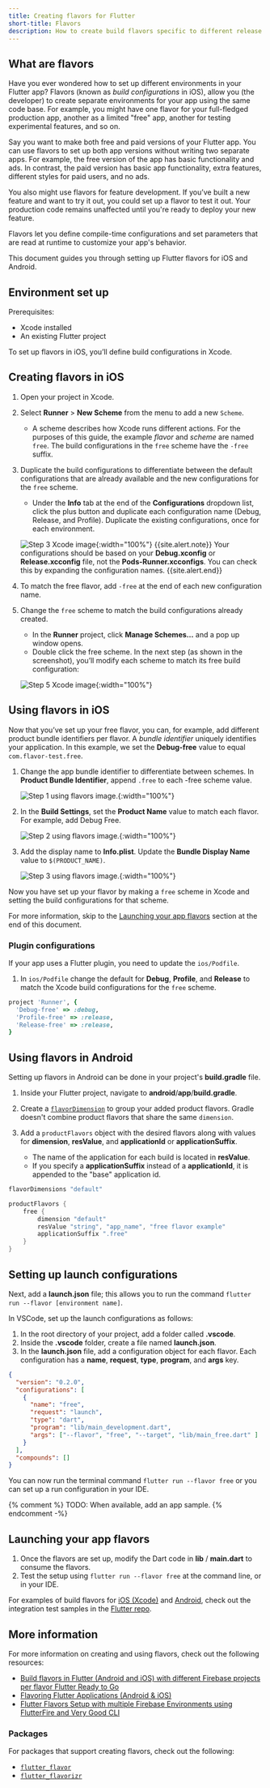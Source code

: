 ```yaml
---
title: Creating flavors for Flutter
short-title: Flavors
description: How to create build flavors specific to different release types or development environments.
---
```


## What are flavors

Have you ever wondered how to set up different environments in your Flutter app?
Flavors (known as _build configurations_ in iOS), allow you (the developer) to 
create separate environments for your app using the same code base. 
For example, you might have one flavor for your full-fledged production app, 
another as a limited "free" app, another for testing experimental features, and so on. 

Say you want to make both free and paid versions of your Flutter app. 
You can use flavors to set up both app versions 
without writing two separate apps. 
For example, the free version of the app has basic functionality and ads. 
In contrast, the paid version has basic app functionality, extra features, 
different styles for paid users, and no ads. 

You also might use flavors for feature development. 
If you’ve built a new feature and want to try it out, 
you could set up a flavor to test it out. 
Your production code remains unaffected 
until you're ready to deploy your new feature.

Flavors let you define compile-time configurations 
and set parameters that are read at runtime to customize
your app's behavior.

This document guides you through setting up Flutter flavors for iOS and Android. 

## Environment set up
Prerequisites:
* Xcode installed
* An existing Flutter project 

To set up flavors in iOS, you’ll define build configurations in Xcode. 

## Creating flavors in iOS

<ol markdown="1">
<li markdown="1">

Open your project in Xcode.

</li>
<li markdown=1>

Select **Runner** > **New Scheme** from the menu to add a new `Scheme`.  
* A scheme describes how Xcode runs different actions. 
  For the purposes of this guide, the example _flavor_ and _scheme_ are 
  named `free`. 
  The build configurations in the `free` scheme 
  have the `-free` suffix. 

</li>
<li markdown="1">

Duplicate the build configurations to differentiate between the 
default configurations that are already available and the new configurations 
for the `free` scheme. 
* Under the **Info** tab at the end of the 
**Configurations** dropdown list, click the plus button and duplicate 
each configuration name (Debug, Release, and Profile). 
Duplicate the existing configurations, once for each environment. 

![Step 3 Xcode image](/assets/images/docs/flavors/step3-ios-build-config.png){:width="100%"}
{{site.alert.note}}
  Your configurations should be based on your **Debug.xconfig** or **Release.xcconfig**
  file, not the **Pods-Runner.xcconfigs**. You can check this by expanding the configuration names. 
{{site.alert.end}}

</li>
<li markdown="1">

To match the free flavor, add `-free` 
at the end of each new configuration name. 

</li>
<li markdown="1">

Change the `free` scheme to match the build configurations already created.
* In the **Runner** project, click **Manage Schemes…** and a pop up window opens. 
* Double click the free scheme. In the next step 
(as shown in the screenshot), you’ll modify each scheme 
to match its free build configuration:

![Step 5 Xcode image](/assets/images/docs/flavors/step-5-ios-scheme-free.png){:width="100%"}

</li>
</ol>

## Using flavors in iOS

Now that you’ve set up your free flavor, 
you can, for example, add different product bundle identifiers per flavor. 
A _bundle identifier_ uniquely identifies your application. 
In this example, we set the **Debug-free** value to equal 
`com.flavor-test.free`. 

<ol markdown="1">
<li markdown="1">

Change the app bundle identifier to differentiate between schemes. 
In **Product Bundle Identifier**, append `.free` to each -free scheme value.

![Step 1 using flavors image.](/assets/images/docs/flavors/step-1-using-flavors-free.png){:width="100%"}  

</li>
<li markdown=1>

In the **Build Settings**, set the **Product Name** value to match each flavor. 
For example, add Debug Free. 

![Step 2 using flavors image.](/assets/images/docs/flavors/step-2-using-flavors-free.png){:width="100%"}  

</li>
<li markdown=1>

Add the display name to **Info.plist**. Update the **Bundle Display Name** 
value to `$(PRODUCT_NAME)`. 

![Step 3 using flavors image.](/assets/images/docs/flavors/step3-using-flavors.png){:width="100%"}    

</li>
</ol>

Now you have set up your flavor by making a `free` scheme 
in Xcode and setting the build configurations for that scheme. 

For more information, skip to the [Launching your app flavors][] 
section at the end of this document.

### Plugin configurations

If your app uses a Flutter plugin, you need to update the `ios/Podfile`. 

1. In `ios/Podfile` change the default for **Debug**, **Profile**, and **Release** 
to match the Xcode build configurations for the `free` scheme.

```ruby
project 'Runner', {
  'Debug-free' => :debug,
  'Profile-free' => :release,
  'Release-free' => :release,
}
```

## Using flavors in Android

Setting up flavors in Android can be done in your project's 
**build.gradle** file.

1. Inside your Flutter project, 
   navigate to **android**/**app**/**build.gradle**.

2. Create a [`flavorDimension`][] to group your added product flavors.
   Gradle doesn't combine product flavors that share the same `dimension`.

3. Add a `productFlavors` object with the desired flavors along
   with values for **dimension**, **resValue**,
   and **applicationId** or **applicationSuffix**.

   * The name of the application for each build is located in **resValue**.
   * If you specify a **applicationSuffix** instead of a **applicationId**, 
     it is appended to the "base" application id.

```gradle
flavorDimensions "default"

productFlavors {
    free {
        dimension "default"
        resValue "string", "app_name", "free flavor example"
        applicationSuffix ".free"
    }
}
```

[`flavorDimension`]: {{site.android-dev}}/studio/build/build-variants#flavor-dimensions

## Setting up launch configurations

Next, add a **launch.json** file; this allows you to run the command 
`flutter run --flavor [environment name]`.

In VSCode, set up the launch configurations as follows:    
1. In the root directory of your project, add a folder called **.vscode**.    
2. Inside the **.vscode** folder, create a file named **launch.json**.    
3. In the **launch.json** file, add a configuration object for each flavor. 
Each configuration has a **name**, **request**, **type**, **program**, 
and **args** key.

```json
{
  "version": "0.2.0",
  "configurations": [
    {
      "name": "free",
      "request": "launch",
      "type": "dart",
      "program": "lib/main_development.dart",
      "args": ["--flavor", "free", "--target", "lib/main_free.dart" ]
    }
  ],
  "compounds": []
}
```
You can now run the terminal command 
`flutter run --flavor free` or you can set up a run 
configuration in your IDE.

{% comment %}
TODO: When available, add an app sample.
{% endcomment -%}
## Launching your app flavors

1. Once the flavors are set up, modify the Dart code in 
**lib** / **main.dart** to consume the flavors. 
2. Test the setup using `flutter run --flavor free` 
at the command line, or in your IDE. 

For examples of build flavors for [iOS (Xcode)][] and [Android][], 
check out the integration test samples in the [Flutter repo][]. 

## More information
For more information on creating and using flavors, check out
the following resources:
* [Build flavors in Flutter (Android and iOS) with different Firebase projects per flavor Flutter Ready to Go][]
* [Flavoring Flutter Applications (Android & iOS)][]
* [Flutter Flavors Setup with multiple Firebase Environments using FlutterFire and Very Good CLI][]

### Packages
For packages that support creating flavors, check out the following: 

* [`flutter_flavor`][]
* [`flutter_flavorizr`][]

[Launching your app flavors]: {{site.url}}/deployment/flavors/#launching-your-app-flavors
[Flutter repo]: {{site.repo.flutter}}/blob/master/dev/integration_tests/flavors/lib/main.dart
[iOS (Xcode)]: {{site.repo.flutter}}/tree/master/dev/integration_tests/flavors/ios
[Android]: {{site.repo.flutter}}/tree/master/dev/integration_tests/flavors/android
[Build flavors in Flutter (Android and iOS) with different Firebase projects per flavor Flutter Ready to Go]: {{site.medium}}/@animeshjain/build-flavors-in-flutter-android-and-ios-with-different-firebase-projects-per-flavor-27c5c5dac10b
[Flavoring Flutter Applications (Android & iOS)]: {{site.medium}}/flutter-community/flavoring-flutter-applications-android-ios-ea39d3155346
[Flutter Flavors Setup with multiple Firebase Environments using FlutterFire and Very Good CLI]: https://codewithandrea.com/articles/flutter-flavors-for-firebase-apps/
[`flutter_flavor`]: {{site.pub}}/packages/flutter_flavor
[`flutter_flavorizr`]: {{site.pub}}/packages/flutter_flavorizr
